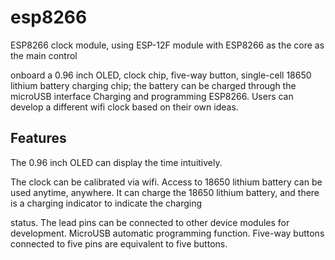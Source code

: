 # esp8266

ESP8266 clock module, using ESP-12F module with ESP8266 as the core as the main control

onboard a 0.96 inch OLED, clock chip, five-way button, single-cell 18650 lithium battery charging chip; the battery can be charged through the microUSB interface Charging and programming ESP8266. Users can develop a different wifi clock based on their own ideas.

## Features

The 0.96 inch OLED can display the time intuitively.

The clock can be calibrated via wifi. Access to 18650 lithium battery can be used anytime, anywhere. It can charge the 18650 lithium battery, and there is a charging indicator to indicate the charging

status. The lead pins can be connected to other device modules for development. MicroUSB automatic programming function. Five-way buttons connected to five pins are equivalent to five buttons.
